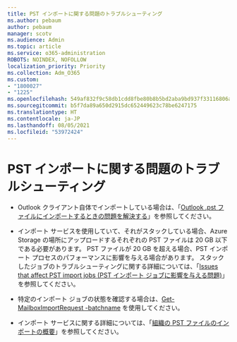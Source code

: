 ```yaml
---
title: PST インポートに関する問題のトラブルシューティング
ms.author: pebaum
author: pebaum
manager: scotv
ms.audience: Admin
ms.topic: article
ms.service: o365-administration
ROBOTS: NOINDEX, NOFOLLOW
localization_priority: Priority
ms.collection: Adm_O365
ms.custom:
- "1800027"
- "1225"
ms.openlocfilehash: 549af832f9c58db1cdd8fbe80b8b5bd2aba9bd937f33116806a9391cbc9a5d4c
ms.sourcegitcommit: b5f7da89a650d2915dc652449623c78be6247175
ms.translationtype: HT
ms.contentlocale: ja-JP
ms.lasthandoff: 08/05/2021
ms.locfileid: "53972424"
---
```

# <a name="troubleshooting-pst-import-issues"></a>PST インポートに関する問題のトラブルシューティング

- Outlook クライアント自体でインポートしている場合は、「[Outlook .pst ファイルにインポートするときの問題を解決する](https://support.office.com/article/Fix-problems-importing-an-Outlook-pst-file-2d2e50dc-5c36-4ab2-ab50-f1be733b3d6e)」を参照してください。

- インポート サービスを使用していて、それがスタックしている場合、Azure Storage の場所にアップロードするそれぞれの PST ファイルは 20 GB 以下である必要があります。 PST ファイルが 20 GB を超える場合、PST インポート プロセスのパフォーマンスに影響を与える場合があります。 スタックしたジョブのトラブルシューティングに関する詳細については、「[Issues that affect PST import jobs (PST インポート ジョブに影響を与える問題)](https://docs.microsoft.com/office365/troubleshoot/pst-import-service/issues-with-pst-import-job)」を参照してください。

- 特定のインポート ジョブの状態を確認する場合は、[Get-MailboxImportRequest -batchname](https://docs.microsoft.com/powershell/module/exchange/mailboxes/get-mailboximportrequest) を使用してください。

- インポート サービスに関する詳細については、「[組織の PST ファイルのインポートの概要](https://docs.microsoft.com/microsoft-365/compliance/importing-pst-files-to-office-365?view=o365-worldwide)」を参照してください。
